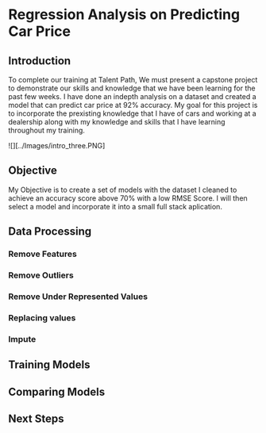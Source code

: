# Regression Analysis on Predicting Car Price
## Introduction
To complete our training at Talent Path, We must present a capstone project to demonstrate our skills and knowledge that we have been learning for the past few weeks. I have done an indepth analysis on a dataset and created a model that can predict car price at 92% accuracy. My goal for this project is to incorporate the prexisting knowledge that I have of cars and working at a dealership along with my knowledge and skills that I have learning throughout my training.

![][../Images/intro_three.PNG]

## Objective
My Objective is to create a set of models with the dataset I cleaned to achieve an accuracy score above 70% with a low RMSE Score. I will then select a model and incorporate it into a small full stack aplication.
## Data Processing
### Remove Features
### Remove Outliers
### Remove Under Represented Values
### Replacing values
### Impute

## Training Models

## Comparing Models
## Next Steps

